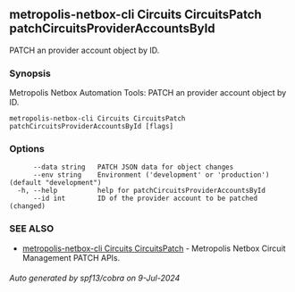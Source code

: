 ## metropolis-netbox-cli Circuits CircuitsPatch patchCircuitsProviderAccountsById

PATCH an provider account object by ID.

### Synopsis


Metropolis Netbox Automation Tools:
  PATCH an provider account object by ID.

```
metropolis-netbox-cli Circuits CircuitsPatch patchCircuitsProviderAccountsById [flags]
```

### Options

```
      --data string   PATCH JSON data for object changes
      --env string    Environment ('development' or 'production') (default "development")
  -h, --help          help for patchCircuitsProviderAccountsById
      --id int        ID of the provider account to be patched (changed)
```

### SEE ALSO

* [metropolis-netbox-cli Circuits CircuitsPatch]()	 - Metropolis Netbox Circuit Management PATCH APIs.

###### Auto generated by spf13/cobra on 9-Jul-2024
